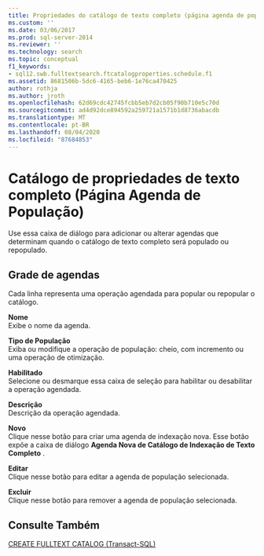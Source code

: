 ```yaml
---
title: Propriedades do catálogo de texto completo (página agenda de população) | Microsoft Docs
ms.custom: ''
ms.date: 03/06/2017
ms.prod: sql-server-2014
ms.reviewer: ''
ms.technology: search
ms.topic: conceptual
f1_keywords:
- sql12.swb.fulltextsearch.ftcatalogproperties.schedule.f1
ms.assetid: 8681506b-5dc6-4165-beb6-1e76ca470425
author: rothja
ms.author: jroth
ms.openlocfilehash: 62d69cdc42745fcbb5eb7d2cb05f90b710e5c70d
ms.sourcegitcommit: ad4d92dce894592a259721a1571b1d8736abacdb
ms.translationtype: MT
ms.contentlocale: pt-BR
ms.lasthandoff: 08/04/2020
ms.locfileid: "87684853"
---
```

# <a name="full-text-catalog-properties-population-schedule-page"></a>Catálogo de propriedades de texto completo (Página Agenda de População)
  Use essa caixa de diálogo para adicionar ou alterar agendas que determinam quando o catálogo de texto completo será populado ou repopulado.  
  
## <a name="schedules-grid"></a>Grade de agendas  
 Cada linha representa uma operação agendada para popular ou repopular o catálogo.  
  
 **Nome**  
 Exibe o nome da agenda.  
  
 **Tipo de População**  
 Exiba ou modifique a operação de população: cheio, com incremento ou uma operação de otimização.  
  
 **Habilitado**  
 Selecione ou desmarque essa caixa de seleção para habilitar ou desabilitar a operação agendada.  
  
 **Descrição**  
 Descrição da operação agendada.  
  
 **Novo**  
 Clique nesse botão para criar uma agenda de indexação nova. Esse botão expõe a caixa de diálogo **Agenda Nova de Catálogo de Indexação de Texto Completo** .  
  
 **Editar**  
 Clique nesse botão para editar a agenda de população selecionada.  
  
 **Excluir**  
 Clique nesse botão para remover a agenda de população selecionada.  
  
## <a name="see-also"></a>Consulte Também  
 [CREATE FULLTEXT CATALOG &#40;Transact-SQL&#41;](/sql/t-sql/statements/create-fulltext-catalog-transact-sql)  
  
  
